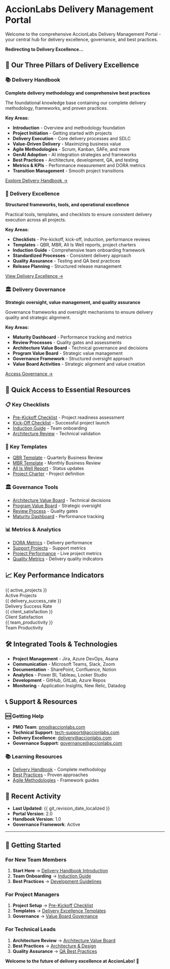 # AccionLabs Delivery Management Portal

Welcome to the comprehensive AccionLabs Delivery Management Portal - your central hub for delivery excellence, governance, and best practices.

**Redirecting to Delivery Excellence...**

<script>
window.location.href = 'delivery-excellence/';
</script>

## 🎯 Our Three Pillars of Delivery Excellence

<div class="grid">

<div class="card primary-card">

### 📚 Delivery Handbook
**Complete delivery methodology and comprehensive best practices**

The foundational knowledge base containing our complete delivery methodology, frameworks, and proven practices.

**Key Areas:**
- **Introduction** - Overview and methodology foundation
- **Project Initiation** - Getting started with projects
- **Delivery Execution** - Core delivery processes and SDLC
- **Value-Driven Delivery** - Maximizing business value
- **Agile Methodologies** - Scrum, Kanban, SAFe, and more
- **GenAI Adoption** - AI integration strategies and frameworks
- **Best Practices** - Architecture, development, QA, and testing
- **Metrics & KPIs** - Performance measurement and DORA metrics
- **Transition Management** - Smooth project transitions

[Explore Delivery Handbook →](introduction/)

</div>

<div class="card primary-card">

### 🎯 Delivery Excellence
**Structured frameworks, tools, and operational excellence**

Practical tools, templates, and checklists to ensure consistent delivery execution across all projects.

**Key Areas:**
- **Checklists** - Pre-kickoff, kick-off, induction, performance reviews
- **Templates** - QBR, MBR, All Is Well reports, project charters
- **Induction Guide** - Comprehensive team onboarding framework
- **Standardized Processes** - Consistent delivery approach
- **Quality Assurance** - Testing and QA best practices
- **Release Planning** - Structured release management

[View Delivery Excellence →](delivery-excellence/)

</div>

<div class="card primary-card">

### 🏛️ Delivery Governance
**Strategic oversight, value management, and quality assurance**

Governance frameworks and oversight mechanisms to ensure delivery quality and strategic alignment.

**Key Areas:**
- **Maturity Dashboard** - Performance tracking and metrics
- **Review Processes** - Quality gates and assessments
- **Architecture Value Board** - Technical governance and decisions
- **Program Value Board** - Strategic value management
- **Governance Framework** - Structured oversight approach
- **Value Board Activities** - Strategic alignment and value creation

[Access Governance →](delivery-governance/)

</div>

</div>

## 🚀 Quick Access to Essential Resources

<div class="grid secondary-grid">

<div class="card">

### 📋 Key Checklists
- [Pre-Kickoff Checklist](delivery-excellence/checklists/pre-kickoff.md) - Project readiness assessment
- [Kick-Off Checklist](delivery-excellence/checklists/kick-off.md) - Successful project launch
- [Induction Guide](delivery-excellence/guides/induction-guide.md) - Team onboarding
- [Architecture Review](delivery-excellence/checklists/architecture-development-review.md) - Technical validation

</div>

<div class="card">

### 📄 Key Templates
- [QBR Template](delivery-excellence/templates/qbr.md) - Quarterly Business Review
- [MBR Template](delivery-excellence/templates/mbr.md) - Monthly Business Review
- [All Is Well Report](delivery-excellence/templates/all-is-well-report.md) - Status updates
- [Project Charter](delivery-excellence/templates/project-charter.md) - Project definition

</div>

<div class="card">

### 🏛️ Governance Tools
- [Architecture Value Board](delivery-governance/architecture-value-board/) - Technical decisions
- [Program Value Board](delivery-governance/program-value-board/) - Strategic oversight
- [Review Process](delivery-governance/review-process.md) - Quality gates
- [Maturity Dashboard](delivery-governance/maturity-dashboard.md) - Performance tracking

</div>

<div class="card">

### 📊 Metrics & Analytics
- [DORA Metrics](metrics-kpis/dora-metrics.md) - Delivery performance
- [Support Projects](metrics-kpis/support-projects.md) - Support metrics
- [Project Performance](delivery-governance/maturity-dashboard.md) - Live project metrics
- [Quality Metrics](best-practices/qa-best-practices.md) - Delivery quality indicators

</div>

</div>

## 📈 Key Performance Indicators

<div class="metrics-grid">

<div class="metric-card">
<div class="metric-value">{{ active_projects }}</div>
<div class="metric-label">Active Projects</div>
</div>

<div class="metric-card">
<div class="metric-value">{{ delivery_success_rate }}</div>
<div class="metric-label">Delivery Success Rate</div>
</div>

<div class="metric-card">
<div class="metric-value">{{ client_satisfaction }}</div>
<div class="metric-label">Client Satisfaction</div>
</div>

<div class="metric-card">
<div class="metric-value">{{ team_productivity }}</div>
<div class="metric-label">Team Productivity</div>
</div>

</div>

## 🛠️ Integrated Tools & Technologies

- **Project Management** - Jira, Azure DevOps, Asana
- **Communication** - Microsoft Teams, Slack, Zoom
- **Documentation** - SharePoint, Confluence, Notion
- **Analytics** - Power BI, Tableau, Looker Studio
- **Development** - GitHub, GitLab, Azure Repos
- **Monitoring** - Application Insights, New Relic, Datadog

## 📞 Support & Resources

### 🆘 Getting Help
- **PMO Team**: pmo@accionlabs.com
- **Technical Support**: tech-support@accionlabs.com
- **Delivery Excellence**: delivery@accionlabs.com
- **Governance Support**: governance@accionlabs.com

### 📚 Learning Resources
- [Delivery Handbook](introduction/) - Complete methodology
- [Best Practices](best-practices/) - Proven approaches
- [Agile Methodologies](agile-methodologies/) - Framework guides

## 🔄 Recent Activity

- **Last Updated**: {{ git_revision_date_localized }}
- **Portal Version**: 2.0
- **Handbook Version**: 1.0
- **Governance Framework**: Active

---

## 🎉 Getting Started

### For New Team Members
1. **Start Here** → [Delivery Handbook Introduction](introduction/)
2. **Team Onboarding** → [Induction Guide](delivery-excellence/guides/induction-guide.md)
3. **Best Practices** → [Development Guidelines](best-practices/development.md)

### For Project Managers
1. **Project Setup** → [Pre-Kickoff Checklist](delivery-excellence/checklists/pre-kickoff.md)
2. **Templates** → [Delivery Excellence Templates](delivery-excellence/templates/)
3. **Governance** → [Value Board Governance](delivery-governance/)

### For Technical Leads
1. **Architecture Review** → [Architecture Value Board](delivery-governance/architecture-value-board/)
2. **Best Practices** → [Architecture & Design](best-practices/architecture-design.md)
3. **Quality Assurance** → [QA Best Practices](best-practices/qa-best-practices.md)

**Welcome to the future of delivery excellence at AccionLabs!** 🚀 